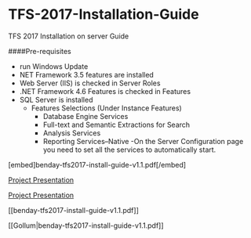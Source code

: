 # TFS-2017-Installation-Guide
TFS 2017 Installation on server Guide 

####Pre-requisites 
- run Windows Update
- NET Framework 3.5 features are installed
- Web Server (IIS) is checked in Server Roles
- .NET Framework 4.6 Features is checked in Features
- SQL Server is installed
    - Features Selections (Under Instance Features)
      - Database Engine Services
      - Full-text and Semantic Extractions for Search
      - Analysis Services
      - Reporting Services–Native
    -On the Server Configuration page you need to set all the services to automatically start.


[embed]benday-tfs2017-install-guide-v1.1.pdf[/embed]

[Project Presentation](benday-tfs2017-install-guide-v1.1.pdf "Project Presentation PDF")

[Project Presentation](benday-tfs2017-install-guide-v1.1.pdf)

[[benday-tfs2017-install-guide-v1.1.pdf]]

[[Gollum|benday-tfs2017-install-guide-v1.1.pdf]]
